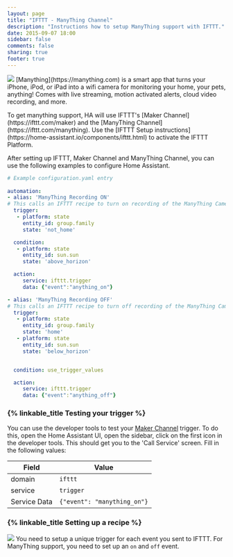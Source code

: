 ```yaml
---
layout: page
title: "IFTTT - ManyThing Channel"
description: "Instructions how to setup ManyThing support with IFTTT."
date: 2015-09-07 18:00
sidebar: false
comments: false
sharing: true
footer: true
---
```

<img src='/images/supported_brands/manything.png' class='brand pull-right' />
[Manything](https://manything.com) is a smart app that turns your iPhone, iPod, or iPad into a wifi 
camera for monitoring your home, your pets, anything! Comes with live streaming, motion activated alerts, cloud video recording, and more.

<p>To get manything support, HA will use IFTTT's [Maker Channel](https://ifttt.com/maker) and the [ManyThing Channel](https://ifttt.com/manything).
Use the [IFTTT Setup instructions] (https://home-assistant.io/components/ifttt.html) to activate the IFTTT Platform.

After setting up IFTTT, Maker Channel and ManyThing Channel, you can use the following examples to configure Home Assistant.

```yaml
# Example configuration.yaml entry
 
automation:
- alias: 'ManyThing Recording ON'
# This calls an IFTTT recipe to turn on recording of the ManyThing Camera when we leave the house during the day.
  trigger:
   - platform: state
     entity_id: group.family
     state: 'not_home'

  condition:
   - platform: state
     entity_id: sun.sun
     state: 'above_horizon'

  action:
     service: ifttt.trigger
     data: {"event":"anything_on"}

- alias: 'ManyThing Recording OFF'
# This calls an IFTTT recipe to turn off recording of the ManyThing Camera when we are home except at night.
  trigger:
   - platform: state
     entity_id: group.family
     state: 'home'
   - platform: state
     entity_id: sun.sun
     state: 'below_horizon'


  condition: use_trigger_values

  action:
     service: ifttt.trigger
     data: {"event":"anything_off"}

```

### {% linkable_title Testing your trigger %}

You can use the developer tools to test your [Maker Channel](https://ifttt.com/maker) trigger. To do this, open the Home Assistant UI, open the sidebar, click on the first icon in the developer tools. This should get you to the 'Call Service' screen. Fill in the following values:

Field | Value
----- | -----
domain | `ifttt`
service | `trigger`
Service Data | `{"event": "manything_on"}`

### {% linkable_title Setting up a recipe %}

<p class='img'>
<img src='/images/components/ifttt/IFTTT_manything_trigger.png' />
You need to setup a unique trigger for each event you sent to IFTTT.
For ManyThing support, you need to set up an <code>on</code> and <code>off</code> event.
</p>

